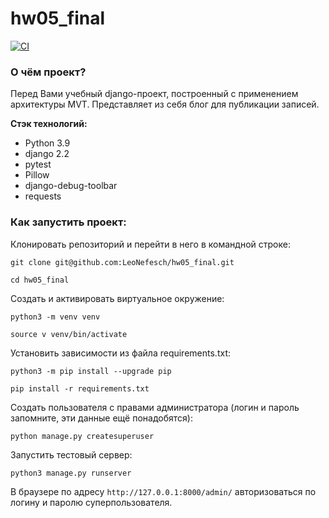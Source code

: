 # hw05_final

[![CI](https://github.com/yandex-praktikum/hw05_final/actions/workflows/python-app.yml/badge.svg?branch=master)](https://github.com/yandex-praktikum/hw05_final/actions/workflows/python-app.yml)

### О чём проект?
Перед Вами учебный django-проект, построенный с применением архитектуры MVT. Представляет из себя блог для публикации записей.

**Стэк технологий:**
- Python 3.9
- django 2.2
- pytest
- Pillow
- django-debug-toolbar
- requests

### Как запустить проект:

Клонировать репозиторий и перейти в него в командной строке:

```
git clone git@github.com:LeoNefesch/hw05_final.git
```

```
cd hw05_final
```

Cоздать и активировать виртуальное окружение:

```
python3 -m venv venv
```

```
source v venv/bin/activate
```

Установить зависимости из файла requirements.txt:

```
python3 -m pip install --upgrade pip
```

```
pip install -r requirements.txt
```

Создать пользователя с правами администратора (логин и пароль запомните, эти данные ещё понадобятся):

```
python manage.py createsuperuser
```

Запустить тестовый сервер:

```
python3 manage.py runserver
```

В браузере по адресу `http://127.0.0.1:8000/admin/` авторизоваться по логину и паролю суперпользователя.

